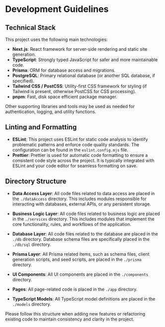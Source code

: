 # Development Guidelines

## Technical Stack

This project uses the following main technologies:

- **Next.js**: React framework for server-side rendering and static site generation.
- **TypeScript**: Strongly typed JavaScript for safer and more maintainable code.
- **Prisma**: ORM for database access and migrations.
- **PostgreSQL**: Primary relational database (or another SQL database, if specified).
- **Tailwind CSS / PostCSS**: Utility-first CSS framework for styling (if Tailwind is present, otherwise PostCSS for CSS processing).
- **pnpm**: Fast, disk space efficient package manager.

Other supporting libraries and tools may be used as needed for authentication, logging, and utility functions.

## Linting and Formatting

- **ESLint**: This project uses ESLint for static code analysis to identify problematic patterns and enforce code quality standards. The configuration can be found in the `eslint.config.mjs` file.
- **Prettier**: Prettier is used for automatic code formatting to ensure a consistent code style across the project. It is typically integrated with ESLint and your code editor for seamless formatting on save.

## Directory Structure

- **Data Access Layer**: All code files related to data access are placed in the `./dataAccess` directory. This includes modules responsible for interacting with databases, external APIs, or any persistent storage.

- **Business Logic Layer**: All code files related to business logic are placed in the `./services` directory. This includes modules that implement the core functionality, rules, and workflows of the application.

- **Database Layer**: All code files related to the database are placed in the `./db` directory. Database schema files are specifically placed in the `./db/sql` directory.

- **Prisma Layer**: All Prisma related items, such as schema files, client generation scripts, and seed scripts, are placed in the `./prisma` directory.

- **UI Components**: All UI components are placed in the `./components` directory.

- **Pages**: All page-related code is placed in the `./app` directory.

- **TypeScript Models**: All TypeScript model definitions are placed in the `./models` directory.

Please follow this structure when adding new features or refactoring existing code to maintain consistency and clarity in the project.
